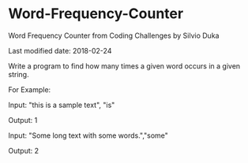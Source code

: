 # Word-Frequency-Counter
Word Frequency Counter from Coding Challenges by Silvio Duka

Last modified date: 2018-02-24

Write a program to find how many times a given word occurs in a given string. 

For Example: 

Input: "this is a sample text", "is" 

Output: 1 

Input: "Some long text with some words.","some" 

Output: 2
